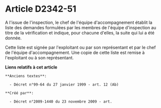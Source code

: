 # Article D2342-51

A l'issue de l'inspection, le chef de l'équipe d'accompagnement établit la liste des demandes formulées par les membres de
l'équipe d'inspection au titre de la vérification et indique, pour chacune d'elles, la suite qui lui a été donnée.

Cette liste est signée par l'exploitant ou par son représentant et par le chef de l'équipe d'accompagnement. Une copie de
cette liste est remise à l'exploitant ou à son représentant.

**Liens relatifs à cet article**

	**Anciens textes**:

	  - Décret n°99-64 du 27 janvier 1999 - art. 12 (Ab)

	**Créé par**:

	  - Décret n°2009-1440 du 23 novembre 2009 - art.
